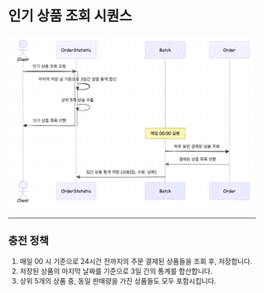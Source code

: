 # 인기 상품 조회 시퀀스
<img src=../../image/FindPopularProducts.png width="700"/>

---
## 충전 정책
1. 매일 00 시 기준으로 24시간 전까지의 주문 결제된 상품들을 조회 후, 저장합니다.
2. 저장된 상품의 마지막 날짜를 기준으로 3일 간의 통계를 합산합니다.
3. 상위 5개의 상품 중, 동일 판매량을 가진 상품들도 모두 포함시킵니다.